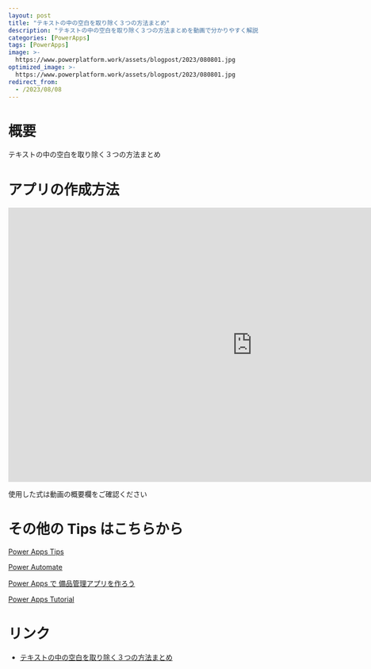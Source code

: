 ```yaml
---
layout: post
title: "テキストの中の空白を取り除く３つの方法まとめ"
description: "テキストの中の空白を取り除く３つの方法まとめを動画で分かりやすく解説"
categories: [PowerApps]
tags: [PowerApps]
image: >-
  https://www.powerplatform.work/assets/blogpost/2023/080801.jpg
optimized_image: >-
  https://www.powerplatform.work/assets/blogpost/2023/080801.jpg
redirect_from:
  - /2023/08/08
---
```



#  概要

テキストの中の空白を取り除く３つの方法まとめ


# アプリの作成方法

<iframe width="983" height="553" src="https://www.youtube.com/embed/HPcJH3BSmBQ" title="YouTube video player" frameborder="0" allow="accelerometer; autoplay; clipboard-write; encrypted-media; gyroscope; picture-in-picture" allowfullscreen></iframe>


使用した式は動画の概要欄をご確認ください


# その他の Tips はこちらから

[Power Apps Tips](https://www.youtube.com/watch?v=VrAQf3JQ7yM&list=PLVhFi1fb3DqakSLVMn22DDcySXh9jtzi- )


[Power Automate](https://www.youtube.com/watch?v=-YnJYT0ASEM&list=PLVhFi1fb3Dqbzic6GieqnLFgD3aTj-eHA)


[Power Apps で 備品管理アプリを作ろう](https://www.youtube.com/playlist?list=PLVhFi1fb3DqZM3HKb8Hea6XEL96990Fyn)


[Power Apps Tutorial](https://www.youtube.com/playlist?list=PLVhFi1fb3DqalxpL974VvAJvV4iWoSbe_)


# リンク


- [テキストの中の空白を取り除く３つの方法まとめ](https://www.youtube.com/watch?v=HPcJH3BSmBQ)

